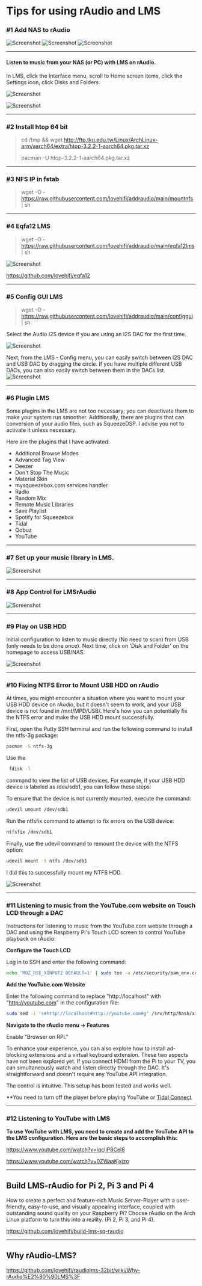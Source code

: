 # Tips for using rAudio and LMS
### #1 Add NAS to rAudio
![Screenshot](001.jpg)
![Screenshot](002a.jpg)
![Screenshot](003.jpg)
>
--------
>
#### Listen to music from your NAS (or PC) with LMS on rAudio.
>
In LMS, click the Interface menu, scroll to Home screen items, click the Settings icon, click Disks and Folders.
>
![Screenshot](004.jpg)
>

![Screenshot](005.jpg)
>
-------
>
### #2 Install htop 64 bit
>
> cd /tmp && wget http://ftp.tku.edu.tw/Linux/ArchLinux-arm/aarch64/extra/htop-3.2.2-1-aarch64.pkg.tar.xz
>
> pacman -U htop-3.2.2-1-aarch64.pkg.tar.xz
>
-----------------
### #3 NFS IP in fstab
>
> wget -O - https://raw.githubusercontent.com/lovehifi/addraudio/main/mountnfs | sh
>
-----------------
### #4 Eqfa12 LMS 
>
>
> wget -O - https://raw.githubusercontent.com/lovehifi/addraudio/main/eqfa12lms | sh
>
![Screenshot](Eqfa12LMS.png)
>
https://github.com/lovehifi/eqfa12
>
-----------------
### #5 Config GUI LMS

> wget -O - https://raw.githubusercontent.com/lovehifi/addraudio/main/configgui | sh
>
Select the Audio I2S device if you are using an I2S DAC for the first time.
>
![Screenshot](choose-i2s.png)
>
Next, from the LMS - Config menu, you can easily switch between I2S DAC and USB DAC by dragging the circle. If you have multiple different USB DACs, you can also easily switch between them in the DACs list.
![Screenshot](config_gui.png)
>
-----------------
### #6 Plugin LMS
Some plugins in the LMS are not too necessary; you can deactivate them to make your system run smoother. Additionally, there are plugins that can conversion of your audio files, such as SqueezeDSP. I advise you not to activate it unless necessary.

Here are the plugins that I have activated:

- Additional Browse Modes
- Advanced Tag View
- Deezer
- Don't Stop The Music
- Material Skin
- mysqueezebox.com services handler
- Radio
- Random Mix
- Remote Music Libraries
-	Save Playlist
- Spotify for Squeezebox
- Tidal
- Qobuz
- YouTube
---------------------
### #7 Set up your music library in LMS.
![Screenshot](add-music.png)

-----------
### #8 App Control for LMSrAudio
![Screenshot](App_RuneAudio.jpg)
>
----------
### #9 Play on USB HDD
>
Initial configuration to listen to music directly (No need to scan) from USB (only needs to be done once). Next time, click on 'Disk and Folder' on the homepage to access USB/NAS.
>
![Screenshot](playonusb2.png)
>

-----------------------
### #10 Fixing NTFS Error to Mount USB HDD on rAudio

At times, you might encounter a situation where you want to mount your USB HDD device on rAudio, but it doesn't seem to work, and your USB device is not found in /mnt/MPD/USB/. Here's how you can potentially fix the NTFS error and make the USB HDD mount successfully.

First, open the Putty SSH terminal and run the following command to install the ntfs-3g package:
```bash
pacman -S ntfs-3g
```
Use the
```bash
 fdisk -l 
```
>
command to view the list of USB devices. For example, if your USB HDD device is labeled as /dev/sdb1, you can follow these steps:

To ensure that the device is not currently mounted, execute the command:
```bash
udevil umount /dev/sdb1
```
Run the ntfsfix command to attempt to fix errors on the USB device:
```bash
ntfsfix /dev/sdb1
```
Finally, use the udevil command to remount the device with the NTFS option:
```bash
udevil mount -t ntfs /dev/sdb1
```
>
I did this to successfully mount my NTFS HDD.
>

![Screenshot](NTFS-fix.png)
>
----------------------
### #11 Listening to music from the YouTube.com website on Touch LCD through a DAC
>
Instructions for listening to music from the YouTube.com website through a DAC and using the Raspberry Pi's Touch LCD screen to control YouTube playback on rAudio:

**Configure the Touch LCD**
>
Log in to SSH and enter the following command:
>
```bash
echo 'MOZ_USE_XINPUT2 DEFAULT=1' | sudo tee -a /etc/security/pam_env.conf
```

**Add the YouTube.com Website**
>
Enter the following command to replace "http://localhost" with "http://youtube.com" in the configuration file:
```bash
sudo sed -i 's#http://localhost#http://youtube.com#g' /srv/http/bash/xinitrc
```
**Navigate to the rAudio menu -> Features**
>
Enable "Browser on RPi."

To enhance your experience, you can also explore how to install ad-blocking extensions and a virtual keyboard extension. These two aspects have not been explored yet.
If you connect HDMI from the Pi to your TV, you can simultaneously watch and listen directly through the DAC. It's straightforward and doesn't require any YouTube API integration.

The control is intuitive. This setup has been tested and works well.

**You need to turn off the player before playing YouTube or [Tidal Connect](https://github.com/lovehifi/tidal-raudio-pi4).
>
------------
### #12 Listening to YouTube with LMS
**To use YouTube with LMS, you need to create and add the YouTube API to the LMS configuration. Here are the basic steps to accomplish this:**
>
https://www.youtube.com/watch?v=iqcIjP8Cel8
>
https://www.youtube.com/watch?v=0ZWaaKjxjzo
>
-------------
## Build LMS-rAudio for Pi 2, Pi 3 and Pi 4
>
How to create a perfect and feature-rich Music Server-Player with a user-friendly, easy-to-use, and visually appealing interface, coupled with outstanding sound quality on your Raspberry Pi? Choose rAudio on the Arch Linux platform to turn this into a reality. (Pi 2, Pi 3, and Pi 4).
>
https://github.com/lovehifi/build-lms-sq-raudio
>
----------------
## Why rAudio‐LMS?
https://github.com/lovehifi/raudiolms-32bit/wiki/Why-rAudio%E2%80%90LMS%3F

